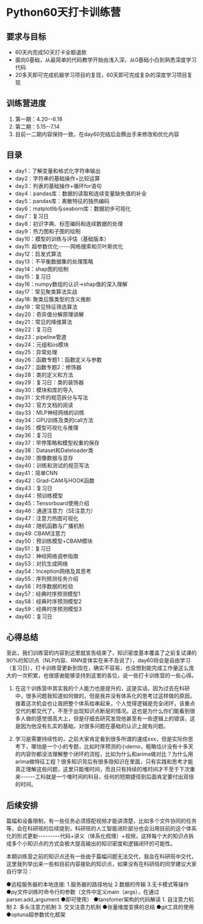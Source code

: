# Python60天打卡训练营
## 要求与目标
- 60天内完成50天打卡全额退款
- 面向0基础，从最简单的代码教学开始由浅入深，从0基础小白到熟悉深度学习代码
- 20多天即可完成机器学习项目的复现，60天即可完成复杂的深度学习项目复现

## 训练营进度
1. 第一期：4.20--6.18
2. 第二期：5.15--7.14
3. 目前一二期内容保持一致，在day60完结后会腾出手来修改和优化内容

## 目录
- day1：了解变量和格式化字符串输出
- day2：字符串的基础操作+比较运算
- day3：列表的基础操作+循环for语句
- day4：pandas库：数据的读取和连续变量缺失值的补全
- day5：pandas库：离散特征的独热编码
- day6：matplotlib与seaborn库：数据初步可视化
- day7：复习日
- day8：初识字典、标签编码和连续数据的处理
- day9：热力图和子图的绘制
- day10：模型的训练与评估（基础版本）
- day11: 超参数优化-----网格搜索和贝叶斯优化
- day12：启发式算法
- day13：不平衡数据集的处理策略
- day14：shap图的绘制
- day15：复习日
- day16：numpy数组的认识->shap值的深入理解
- day17：常见聚类算法实战
- day18: 聚类后簇类型的含义推断
- day19：常见特征筛选算法
- day20：奇异值分解原理讲解
- day21：常见的降维算法
- day22：复习日
- day23：pipeline管道
- day24：元组和os模块
- day25：异常处理
- day26：函数专题1：函数定义与参数
- day27：函数专题2：修饰器
- day28：类的定义和方法
- day29：复习日：类的装饰器
- day30：模块和库的导入
- day31：文件的规范拆分与写法
- day32：官方文档的阅读
- day33：MLP神经网络的训练
- day34：GPU训练及类的call方法
- day35：模型可视化与推理
- day36：复习日
- day37：早停策略和模型权重的保存
- day38：Dataset和Dateloader类
- day39：图像数据与显存
- day40：训练和测试的规范写法
- day41：简单CNN
- day42：Grad-CAM与HOOK函数
- day43：复习日
- day44：预训练模型
- day45：Tensorboard使用介绍
- day46：通道注意力（SE注意力）
- day47：注意力热图可视化
- day48：随机函数与广播机制
- day49: CBAM注意力
- day50：预训练模型+CBAM模块
- day51：复习日
- day52：神经网络调参指南
- day53：对抗生成网络
- day54：Inception网络及其思考
- day55：序列预测任务介绍
- day56：时序数据的检验
- day57：经典时序预测模型1
- day58：经典时序预测模型2
- day59：经典时序预测模型3
- day60：复习日


## 心得总结
至此，我们训练营的内容到这里就宣告结束了，知识密度基本覆盖了之前复试课的90%的知识点（NLP内容、RNN变体实在来不及说了），day60将会是自由学习（复习日），打卡训练营更新到现在，确实不容易，也没想到能完成工作量这么庞大的一次积累，也很感谢能够坚持到这里的各位，说一些打卡训练营的一些心得。

1. 在这个训练营中其实我的个人能力也是提升的，这是实话，因为过去在科研中，很多问题我知道如何做的，但是我并没有体系化的思考过这样做的原因，接着这次机会也让我把整个体系给串起来，个人觉得逻辑是完全闭环，该重点交代的都交代了，不至于出现知识点断层的情况。这也是为什么你们能看到很多人做的感觉很高大上，但是仔细去研究发现他甚至有一些逻辑上的错误，这是因为他没有扎实的基础，对很多问题在基础的认识上就有问题。

2. 学习是需要持续性的，之前大家肯定看到很多所谓的速成xxx，但是实际你思考下，哪怕是一个小的专题，比如时序预测的小demo，粗略估计没有十多天的内容你都没法理解整个闭环的流程，比如为什么和arima做对比？为什么用arima做特征工程？很多知识背后有很多隐知识在里面，只有实践和思考才能真正理解这些问题，这里只能堆时间，而且只有持续的堆时间才不至于下次重来------工科就是一个堆时间的科目，任何的短期捷径到后面肯定要付出双倍的时间。

## 后续安排
篇幅和设备限制，有一些任务必须搭配视频才能讲清楚，比如多个文件协同的任务等，会在科研班的后续提到，科研班的人工智能进阶部分也会沿用目前的这个体系化的形式更新---------代码+讲义（体系化梳理）+视频，这样每个大的知识点拆成多个小知识点的方式会极大提高输出的知识密度和逻辑闭环的可能性。

本期训练营之前的知识点还有一些由于篇幅问题无法交代，我会在科研班中交代，这里我列举出来一些和目前内容接轨的知识点，如果没有在科研班的同学建议大家自行学习：

●远程服务器的本地连接:
    1.服务器的路径地址
    2.数据的传输
    3.无卡模式等操作
●py文件训练时命令行的参数（文件中定义main（args），在通过parser.add_argument
●即可使用）
●tansfomer架构的代码解读
    1. 自注意力机制
    2. 多头注意力机制
    3. 交叉注意力机制
●张量维度变换的总结
●git工具的使用
●optuna超参数优化框架




